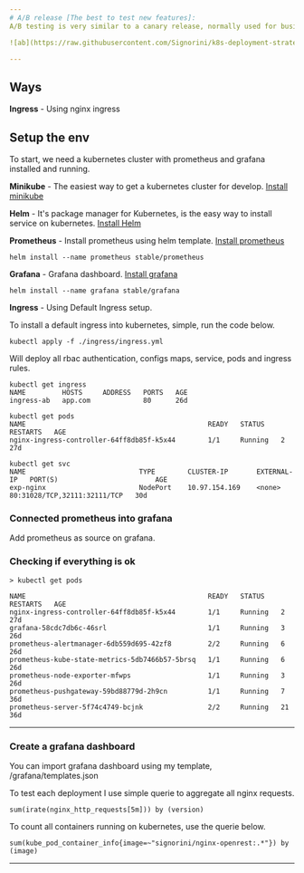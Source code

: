 ```yaml
---
# A/B release [The best to test new features]:
A/B testing is very similar to a canary release, normally used for business decision-based in statistics and data rather than deployment itself. Technically point of view the implementation is the same as a canary release, a/b release consist of mark a pool of users based on some parameters, tracking using cookies/headers etc and send a specific version, can be two or more per group.

![ab](https://raw.githubusercontent.com/Signorini/k8s-deployment-strategies/master/images/ab.png)

---
```


##  Ways

**Ingress** - Using nginx ingress

##  Setup the env

To start, we need a kubernetes cluster with prometheus and grafana installed and running.

**Minikube** - The easiest way to get a kubernetes cluster for develop. [Install minikube](https://kubernetes.io/docs/tasks/tools/install-minikube/)

**Helm** - It's package manager for Kubernetes, is the easy way to install service on kubernetes. [Install Helm](https://helm.sh/docs/using_helm/#quickstart)

**Prometheus** - Install prometheus using helm template. [Install prometheus](https://github.com/helm/charts/tree/master/stable/prometheus)
```
helm install --name prometheus stable/prometheus
```

**Grafana** - Grafana dashboard. [Install grafana](https://github.com/helm/charts/tree/master/stable/grafana)
```
helm install --name grafana stable/grafana
```

**Ingress** - Using Default Ingress setup.

To install a default ingress into kubernetes, simple, run the code below.
```
kubectl apply -f ./ingress/ingress.yml
```

Will deploy all rbac authentication, configs maps, service, pods and ingress rules.

```
kubectl get ingress
NAME         HOSTS     ADDRESS   PORTS   AGE
ingress-ab   app.com             80      26d

kubectl get pods
NAME                                             READY   STATUS    RESTARTS   AGE
nginx-ingress-controller-64ff8db85f-k5x44        1/1     Running   2          27d

kubectl get svc
NAME                            TYPE        CLUSTER-IP       EXTERNAL-IP   PORT(S)                        AGE
exp-nginx                       NodePort    10.97.154.169    <none>        80:31028/TCP,32111:32111/TCP   30d
```


### Connected prometheus into grafana

Add prometheus as source on grafana.

### Checking if everything is ok

```
> kubectl get pods

NAME                                             READY   STATUS    RESTARTS   AGE
nginx-ingress-controller-64ff8db85f-k5x44        1/1     Running   2          27d
grafana-58cdc7db6c-46srl                         1/1     Running   3          26d
prometheus-alertmanager-6db559d695-42zf8         2/2     Running   6          26d
prometheus-kube-state-metrics-5db7466b57-5brsq   1/1     Running   6          26d
prometheus-node-exporter-mfwps                   1/1     Running   3          26d
prometheus-pushgateway-59bd88779d-2h9cn          1/1     Running   7          36d
prometheus-server-5f74c4749-bcjnk                2/2     Running   21         36d
```

--- 

### Create a grafana dashboard

You can import grafana dashboard using my template, /grafana/templates.json

To test each deployment I use simple querie to aggregate all nginx requests.

```
sum(irate(nginx_http_requests[5m])) by (version)
```

To count all containers running on kubernetes, use the querie below.

```
sum(kube_pod_container_info{image=~"signorini/nginx-openrest:.*"}) by (image)
```

---